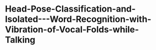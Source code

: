 # Head-Pose-Classification-and-Isolated---Word-Recognition-with-Vibration-of-Vocal-Folds-while-Talking